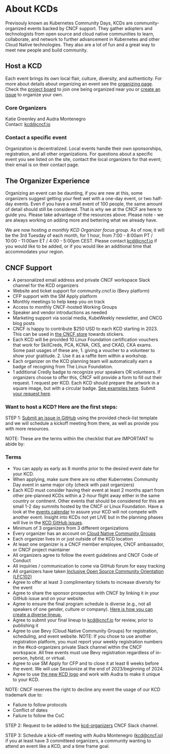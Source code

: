 # About KCDs

Previsouly known as Kubernetes Community Days, KCDs are community-organized events backed by CNCF support. They gather adopters and technologists from open source and cloud native communities to learn, collaborate, and network to further advancement in Kubernetes and other Cloud Native technologies. They also are a lot of fun and a great way to meet new people and build community.

## Host a KCD

Each event brings its own local flair, culture, diversity, and authenticity. For more about details about organizing an event see the [organizing page](https://github.com/cncf/kubernetes-community-days/tree/main/planning). Check the [project board](https://github.com/cncf/kubernetes-community-days/projects/2) to join one being organized near you or [create an issue](https://github.com/cncf/kubernetes-community-days/issues/new/choose) to organize your own.

### Core Organizers

Katie Greenley and Audra Montenegro
<br>
Contact: kcd@cncf.io

### Contact a specific event

Organization is decentralized. Local events handle their own sponsorships, registration, and all other organizations. For questions about a specific event you see listed on the site, contact the local organizers for that event; their email is on their contact page.

## The Organizer Experience  
Organizing an event can be daunting, if you are new at this, some organizers suggest getting your feet wet with a one-day event, or two half-day events. Even if you have a small event of 100 people, the same amount of detail should still be considered. That is why we at the CNCF are here to guide you. Please take advantage of the resources above. Please note - we are always working on adding more and bettering what we already have.

We are now hosting *a monthly KCD Organizer focus group*. As of now, it will be the 3rd Tuesday of each month, for 1 hour, from 7:00 - 8:00am PT / 10:00 - 11:00am ET / 4:00 - 5:00pm CEST. Please contact kcd@cncf.io if you would like to be added, or if you would like an additional time that accommodates your region.

## CNCF Support

* A personalized email address and private CNCF workspace Slack channel for the KCD organizers
* Website and ticket support for community.cncf.io (Bevy platform)
* CFP support with the SM Apply platform
* Monthly meetings to help keep you on track
* Access to monthly CNCF-hosted Working Groups
* Speaker and vendor introductions as needed
* Marketing support via social media, KubeWeekly newsletter, and CNCG blog posts
* CNCF is happy to contribute $250 USD to each KCD starting in 2023. This can be used in [the CNCF store](https://store.cncf.io/) towards stickers.
* Each KCD will be provided 10 Linux Foundation certification vouchers that work for SkillCreds, PCA, KCNA, CKS, and CKAD, CKA exams. Some past usages of these are, 1. giving a voucher to a volunteer to show your gratitude. 2. Use it as a raffle item within a workshop.
* Each organizer on the KCD planning team will automatically earn a badge of recogning from The Linux Foundation.
* 1 additional Credly badge to recognize your speakers OR volunteers. If organizers choose to offer this, CNCF will provide a form to fill out their request. 1 request per KCD. Each KCD should prepare the artwork in a square image, but with a circular badge. [See examples here](https://drive.google.com/drive/folders/1UFYAzzaFPgfQLjL947utCZ7Z8lUsfFl6). Submit [your request here](https://docs.google.com/forms/d/e/1FAIpQLSex2EhkCNysmK7svQEVeaOlqpsH0fSBe6qoOePRw_WGajZnTw/viewform).

### Want to host a KCD? Here are the first steps:

STEP 1: [Submit an issue in GitHub](https://github.com/cncf/kubernetes-community-days/issues/new/choose) using the provided check-list template and we will schedule a kickoff meeting from there, as well as provide you with more resources.

NOTE: These are the terms within the checklist that are IMPORTANT to abide by:
### Terms

* You can apply as early as 8 months prior to the desired event date for your KCD.
* When applying, make sure there are no other Kubernetes Community Day event in same major city (check with past organizers)
* Each KCD must consider having their event at least 2 months apart from other pre-planned KCDs within a 2-hour flight away either in the same country or continent. Other events that should be considered for this are small 1-2 day summits hosted by the CNCF or Linux Foundation. Have a look at the [events calendar](https://www.cncf.io/events/) to assure your KCD will not compete with another event. Insight into KCDs not yet LIVE but in the planning phases will live in the [KCD GitHub issues](https://github.com/cncf/kubernetes-community-days/issues).
* Minimum of 3 organizers from 3 different organizations
* Every organizer has an account on [Cloud Native Community Groups](https://community.cncf.io/)
* Each organizer lives in or just outside of the KCD location
* At least one organizer is a CNCF member employee, CNCF ambassador, or CNCF project maintainer
* All organizers agree to follow the event guidelines and CNCF Code of Conduct
* All inquiries / communication to come via GitHub forum for easy tracking
* All organizers have taken [Inclusive Open Source Community Orientation (LFC102)](https://training.linuxfoundation.org/training/inclusive-open-source-community-orientation-lfc102/)
* Agree to offer at least 3 complimentary tickets to increase diversity for the event
* Agree to share the sponsor prospectus with CNCF by linking it in your GitHub issue and on your website.
* Agree to ensure the final program schedule is diverse (e.g., not all speakers of one gender, culture or company). [Here is how you can create a diverse lineup.](https://docs.google.com/presentation/d/1fzT_BdavVKh3mnxxU-PBWyJq9JUfasKwHqekkbYVbw8/edit#slide=id.g56245ab439_0_106)
* Agree to submit your final lineup to kcd@cncf.io for review, prior to publishing it
* Agree to use Bevy (Cloud Native Community Groups) for registration, scheduling, and event website. NOTE: If you chose to use another registration platform, you must report your weekly registration numbers in the #kcd-organizers private Slack channel within the CNCF workspace. All free events must use Bevy registration regardless of in-person, hybrid, or virtual.
* Agree to use SM Apply for CFP and to close it at least 6 weeks before the event. We will use Sessionize at the end of 2023/beginning of 2024.
* Agree to use [the new KCD logo](https://drive.google.com/file/d/1jU_DkKTVUzimvhUfBqw8ZHfgZShov0Md/view?usp=drive_link) and work with Audra to make it unique to your KCD.

NOTE: CNCF reserves the right to decline any event the usage of our KCD trademark due to:
* Failure to follow protocols
* Conflict of dates
* Failure to follow the CoC

STEP 2: Request to be added to the [kcd-organizers](https://cloud-native.slack.com/archives/GQ7D26NPQ) CNCF Slack channel.

STEP 3: Schedule a kick-off meeting with Audra Montenegro (kcd@cncf.io) if you at least have 3 committeed organizers, a community wanting to attend an event like a KCD, and a time frame goal.
